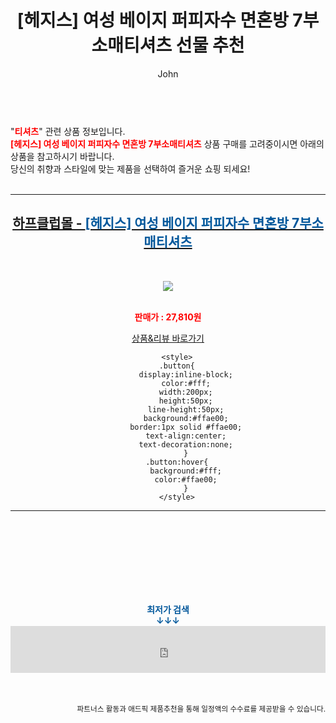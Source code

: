 ﻿---
layout: post
title:  "[헤지스] 여성 베이지 퍼피자수 면혼방 7부소매티셔츠 선물 추천"
author: John
categories: [ 티셔츠 ]
tags: [ 티셔츠, 티셔츠 제작, 티셔츠 디자인, 티셔츠 도안, 티셔츠 목업, 티셔츠 넣어입기, 티셔츠 앞에만 넣기, 티셔츠 개는법, 티셔츠 프린팅, 티셔츠 사이즈 ]
image: https://shopping-phinf.pstatic.net/main_3137317/31373171608.jpg 
description: "[헤지스] 여성 베이지 퍼피자수 면혼방 7부소매티셔츠 선물 추천 관련 상품으로 가장 고객 선호도가 높은 제품입니다."
toc: true
toc_sticky: true
---

<br>
"<b><font color='#ff0000'>티셔츠</font></b>" 관련 상품 정보입니다.
<br>
<b><font color='#ff0000'>[헤지스] 여성 베이지 퍼피자수 면혼방 7부소매티셔츠</font></b> 상품 구매를 고려중이시면 아래의 상품을 참고하시기 바랍니다.
<br>
당신의 취향과 스타일에 맞는 제품을 선택하여 즐거운 쇼핑 되세요!
<br><br>
<hr>
<p>
    
<center><h2><a href="https://nico.kr/JdPRcv" target="_blank"><b>하프클럽몰 - <font color='#01579B'>[헤지스] 여성 베이지 퍼피자수 면혼방 7부소매티셔츠</font></b></a></h2><br>

<a href="https://nico.kr/JdPRcv" target="_blank"><img src="https://shopping-phinf.pstatic.net/main_3137317/31373171608.jpg"></a><br><br>

<b><font color='#ff0000'>판매가 : 27,810원 </font></b><br>

<a href="https://nico.kr/JdPRcv" target="_blank" class="button">상품&리뷰 바로가기</a><p>

        <style>
        .button{
            display:inline-block;
            color:#fff;
            width:200px;
            height:50px;
            line-height:50px;
            background:#ffae00;
            border:1px solid #ffae00;
            text-align:center;
            text-decoration:none;
            }
        .button:hover{
            background:#fff;
            color:#ffae00;
            }
        </style>

<hr>

<br><br><br><br><br><br><br>
<center><b><font color='#01579B' size='medium'>최저가 검색<br>
↓↓↓</font></b></center>
<center><iframe src="https://coupa.ng/b1Tbjx" width="100%" height="75" frameborder="0" scrolling="no" referrerpolicy="unsafe-url"></iframe></center>
<br><br>
<p>
<small>
    <div align="right">파트너스 활동과 애드픽 제품추천을 통해 일정액의 수수료를 제공받을 수 있습니다.</div>
</small>
</p>
